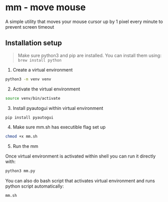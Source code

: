# mm - move mouse
A simple utility that moves your mouse cursor up by 1 pixel every minute to prevent screen timeout

## Installation setup

> Make sure python3 and pip are installed. You can install them using: `brew install python`

1. Create a virtual environment 
```bash
python3 -m venv venv
```

2. Activate the virtual environment
```bash
source venv/bin/activate
```

3. Install pyautogui within virtual environment
```bash
pip install pyautogui
```

4. Make sure mm.sh has executible flag set up
```bash
chmod +x mm.sh
```

5. Run the mm

Once virtual environment is activated within shell you can run it directly with:
```bash
python3 mm.py
```

You can also do bash script that activates virtual environment and runs python script automatically:

```bash
mm.sh
```